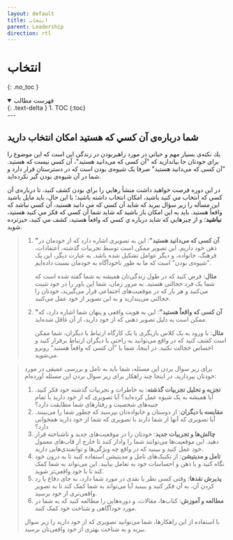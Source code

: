 ```yaml
---
layout: default
title: انتخاب
parent: Leadership
direction: rtl
---
```


# انتخاب
{: .no_toc }

<details open markdown="block">
  <summary>فهرست مطالب</summary>
  {: .text-delta }
1. TOC
{:toc}
</details>
---

## شما درباره‌ی آن كسي كه هستيد امكان انتخاب داريد
يك نكته‌ی بسيار مهم و حياتي در مورد راهبربودن در زندگي اين است كه اين موضوع را براي خودتان جا بياندازيد كه "آن کسی که می‌دانید هستید"، آن کسي نيست كه هستيد. "آن کسی که می‌دانید هستید" صرفا یک شیوه‌ی بودن است که در دسترستان قرار دارد و شما در آن شیوه‌ی بودن گیر نکرده‌اید.

در اين دوره فرصت خواهيد داشت منشأ رهايي را براي بودن كشف كنيد، تا درباره‌ی آن كسي كه انتخاب مي كنيد باشيد، امكان انتخاب داشته باشيد؛ با اين حال، بايد مايل باشيد اين مسأله را زير سؤال ببريد كه شايد آن كسي كه مي دانيد هستيد، آن كسي نباشد كه واقعاً هستيد. بايد به اين امكان باز باشيد كه شايد شما آن كسي كه فكر مي كنيد هستيد، **نباشيد**؛ و از چيزهايي كه شايد درباره ي كسي كه واقعاً هستيد، كشف مي كنيد، حيرتزده شوید.

> 1. **"آن کسی که می‌دانید هستید"**: این به تصویری اشاره دارد که از خودمان در ذهن خود داریم. این تصویر ممکن است توسط تجربیات گذشته، اعتقادات، فرهنگ، خانواده، و دیگر عوامل تشکیل شده باشد. به عبارت دیگر، این یک "شیوه‌ی بودن" است که ما به طور ناخودآگاه به خودمان نسبت داده‌ایم.
>
>    **مثال**: فرض کنید که در طول زندگی‌تان همیشه به شما گفته شده است که شما یک فرد خجالتی هستید. به مرور زمان، شما این باور را در خود تثبیت می‌کنید و هر بار که در موقعیت‌های اجتماعی قرار می‌گیرید، خودتان را خجالتی می‌پندارید و به این تصویر از خود عمل می‌کنید.
>
> 2. **"آن کسی که واقعاً هستید"**: این به هویت واقعی و پنهان شما اشاره دارد، که ممکن است به دلیل تصویر ذهنی که از خود دارید، از آن غافل شده‌اید.
>
>    **مثال**: با ورود به یک کلاس بازیگری یا یک کارگاه ارتباط با دیگران، شما ممکن است کشف کنید که در واقع می‌توانید به راحتی با دیگران ارتباط برقرار کنید و احساس خجالت نکنید. در اینجا، شما با "آن کسی که واقعاً هستید" روبرو می‌شوید.


> برای زیر سوال بردن این مسئله، شما باید به تامل و بررسی عمیقی در مورد خودتان بپردازید. در اینجا چند راهکار برای زیر سوال بردن این مسئله آورده‌ام:
> 
> 1. **تجزیه و تحلیل تجربیات گذشته**: به خاطرات و تجربیات گذشته خود فکر کنید. آیا همیشه به یک شیوه عمل کرده‌اید؟ آیا تصویری که از خود دارید با تمام جنبه‌های شخصیت و رفتارهای شما مطابقت دارد؟
> 2. **مقایسه با دیگران**: از دوستان و خانواده‌تان بپرسید که چطور شما را می‌بینند. آیا تصویری که آنها از شما دارند با تصویری که شما از خود دارید همخوانی دارد؟
> 3. **چالش‌ها و تجربیات جدید**: خودتان را در موقعیت‌های جدید و ناشناخته قرار دهید. این موقعیت‌ها می‌توانند شما را وادار کنند تا خارج از قاب‌های معمول خود عمل کنید و ببینید که در واقع چه ویژگی‌ها و توانمندی‌هایی دارید.
> 4. **تامل و مدیتیشن**: از تکنیک‌های تامل و مدیتیشن استفاده کنید تا به درون خود نگاه کنید و با ذهن و احساسات خود به تعامل بیایید. این می‌تواند به شما کمک کند تا با خود واقعی‌تر شوید.
> 5. **پذیرش نقدها**: وقتی کسی نظر یا نقدی در مورد شما دارد، به جای دفاع یا رد کردن آن، به آن فکر کنید و ببینید آیا می‌تواند به شما کمک کند تا به تصویر واقعی‌تری از خود برسید.
> 6. **مطالعه و آموزش**: کتاب‌ها، مقالات، و دوره‌هایی را مطالعه کنید که به شما در مورد خودآگاهی و شناخت خود کمک کنند.
>
> با استفاده از این راهکارها، شما می‌توانید تصویری که از خود دارید را زیر سوال ببرید و به شناخت بهتری از خود واقعی‌تان برسید.
